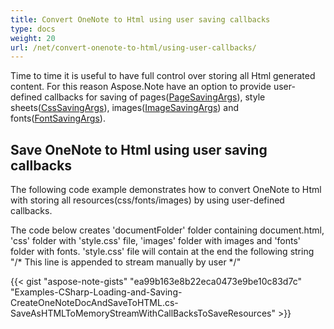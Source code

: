 ```yaml
---
title: Convert OneNote to Html using user saving callbacks
type: docs
weight: 20
url: /net/convert-onenote-to-html/using-user-callbacks/
---
```


Time to time it is useful to have full control over storing all Html generated content.
For this reason Aspose.Note have an option to provide user-defined callbacks for saving of pages([PageSavingArgs](https://apireference.aspose.com/note/net/aspose.note.saving.html/pagesavingargs)), style sheets([CssSavingArgs](https://apireference.aspose.com/note/net/aspose.note.saving.html/csssavingargs)), images([ImageSavingArgs](https://apireference.aspose.com/note/net/aspose.note.saving.html/imagesavingargs)) and fonts([FontSavingArgs](https://apireference.aspose.com/note/net/aspose.note.saving.html/fontsavingargs)).

## **Save OneNote to Html using user saving callbacks**

The following code example demonstrates how to convert OneNote to Html with storing all resources(css/fonts/images) by using user-defined callbacks.

The code below creates 'documentFolder' folder containing document.html, 'css' folder with 'style.css' file, 'images' folder with images and 'fonts' folder with fonts.
'style.css' file will contain at the end the following string "/* This line is appended to stream manually by user */"

{{< gist "aspose-note-gists" "ea99b163e8b22eca0473e9be10c83d7c" "Examples-CSharp-Loading-and-Saving-CreateOneNoteDocAndSaveToHTML.cs-SaveAsHTMLToMemoryStreamWithCallBacksToSaveResources" >}}

